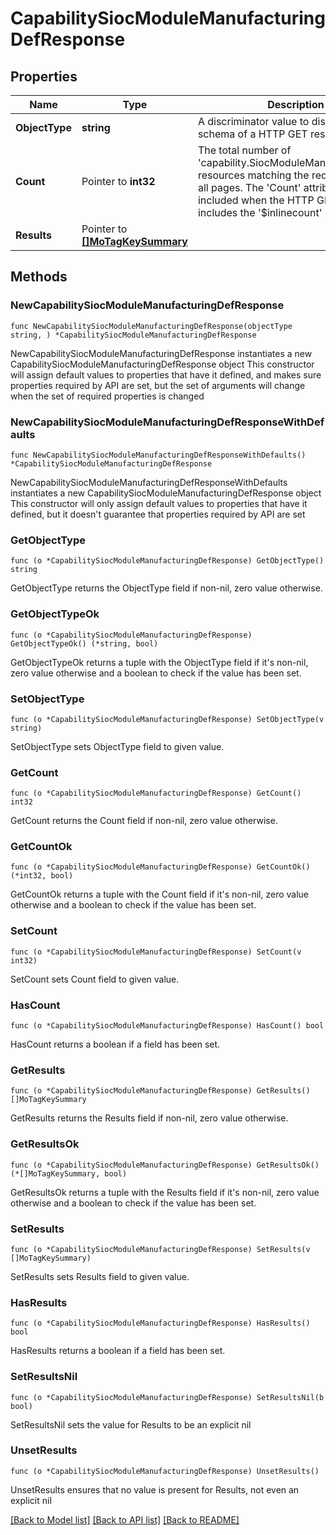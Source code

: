 # CapabilitySiocModuleManufacturingDefResponse

## Properties

Name | Type | Description | Notes
------------ | ------------- | ------------- | -------------
**ObjectType** | **string** | A discriminator value to disambiguate the schema of a HTTP GET response body. | 
**Count** | Pointer to **int32** | The total number of &#39;capability.SiocModuleManufacturingDef&#39; resources matching the request, accross all pages. The &#39;Count&#39; attribute is included when the HTTP GET request includes the &#39;$inlinecount&#39; parameter. | [optional] 
**Results** | Pointer to [**[]MoTagKeySummary**](MoTagKeySummary.md) |  | [optional] 

## Methods

### NewCapabilitySiocModuleManufacturingDefResponse

`func NewCapabilitySiocModuleManufacturingDefResponse(objectType string, ) *CapabilitySiocModuleManufacturingDefResponse`

NewCapabilitySiocModuleManufacturingDefResponse instantiates a new CapabilitySiocModuleManufacturingDefResponse object
This constructor will assign default values to properties that have it defined,
and makes sure properties required by API are set, but the set of arguments
will change when the set of required properties is changed

### NewCapabilitySiocModuleManufacturingDefResponseWithDefaults

`func NewCapabilitySiocModuleManufacturingDefResponseWithDefaults() *CapabilitySiocModuleManufacturingDefResponse`

NewCapabilitySiocModuleManufacturingDefResponseWithDefaults instantiates a new CapabilitySiocModuleManufacturingDefResponse object
This constructor will only assign default values to properties that have it defined,
but it doesn't guarantee that properties required by API are set

### GetObjectType

`func (o *CapabilitySiocModuleManufacturingDefResponse) GetObjectType() string`

GetObjectType returns the ObjectType field if non-nil, zero value otherwise.

### GetObjectTypeOk

`func (o *CapabilitySiocModuleManufacturingDefResponse) GetObjectTypeOk() (*string, bool)`

GetObjectTypeOk returns a tuple with the ObjectType field if it's non-nil, zero value otherwise
and a boolean to check if the value has been set.

### SetObjectType

`func (o *CapabilitySiocModuleManufacturingDefResponse) SetObjectType(v string)`

SetObjectType sets ObjectType field to given value.


### GetCount

`func (o *CapabilitySiocModuleManufacturingDefResponse) GetCount() int32`

GetCount returns the Count field if non-nil, zero value otherwise.

### GetCountOk

`func (o *CapabilitySiocModuleManufacturingDefResponse) GetCountOk() (*int32, bool)`

GetCountOk returns a tuple with the Count field if it's non-nil, zero value otherwise
and a boolean to check if the value has been set.

### SetCount

`func (o *CapabilitySiocModuleManufacturingDefResponse) SetCount(v int32)`

SetCount sets Count field to given value.

### HasCount

`func (o *CapabilitySiocModuleManufacturingDefResponse) HasCount() bool`

HasCount returns a boolean if a field has been set.

### GetResults

`func (o *CapabilitySiocModuleManufacturingDefResponse) GetResults() []MoTagKeySummary`

GetResults returns the Results field if non-nil, zero value otherwise.

### GetResultsOk

`func (o *CapabilitySiocModuleManufacturingDefResponse) GetResultsOk() (*[]MoTagKeySummary, bool)`

GetResultsOk returns a tuple with the Results field if it's non-nil, zero value otherwise
and a boolean to check if the value has been set.

### SetResults

`func (o *CapabilitySiocModuleManufacturingDefResponse) SetResults(v []MoTagKeySummary)`

SetResults sets Results field to given value.

### HasResults

`func (o *CapabilitySiocModuleManufacturingDefResponse) HasResults() bool`

HasResults returns a boolean if a field has been set.

### SetResultsNil

`func (o *CapabilitySiocModuleManufacturingDefResponse) SetResultsNil(b bool)`

 SetResultsNil sets the value for Results to be an explicit nil

### UnsetResults
`func (o *CapabilitySiocModuleManufacturingDefResponse) UnsetResults()`

UnsetResults ensures that no value is present for Results, not even an explicit nil

[[Back to Model list]](../README.md#documentation-for-models) [[Back to API list]](../README.md#documentation-for-api-endpoints) [[Back to README]](../README.md)


